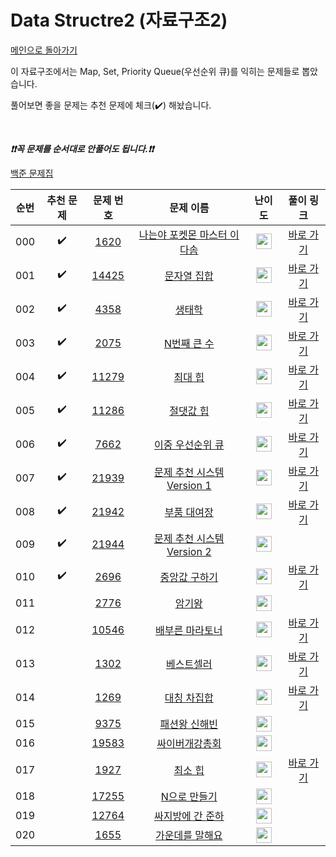 # Data Structre2 (자료구조2)

[메인으로 돌아가기](https://github.com/tony9402/baekjoon)

이 자료구조에서는 Map, Set, Priority Queue(우선순위 큐)를 익히는 문제들로 뽑았습니다.

풀어보면 좋을 문제는 추천 문제에 체크(:heavy_check_mark:) 해놨습니다.

<br>

***❗️❗️꼭 문제를 순서대로 안풀어도 됩니다.❗️❗️***

[백준 문제집](https://www.acmicpc.net/workbook/view/6780)


|순번|추천 문제|문제 번호|문제 이름|난이도|풀이 링크|
|:--:|:--:|:--:|:--:|:--:|:--:|
|000|:heavy_check_mark:|<a href="https://www.acmicpc.net/problem/1620" target="_blank">1620</a>|<a href="https://www.acmicpc.net/problem/1620" target="_blank">나는야 포켓몬 마스터 이다솜</a>|<img height="25px" width="25px" src="https://static.solved.ac/tier_small/7.svg"/>|<a href="./../../solution/data_structure2/1620" target="_blank">바로 가기</a>|
|001|:heavy_check_mark:|<a href="https://www.acmicpc.net/problem/14425" target="_blank">14425</a>|<a href="https://www.acmicpc.net/problem/14425" target="_blank">문자열 집합</a>|<img height="25px" width="25px" src="https://static.solved.ac/tier_small/7.svg"/>|<a href="./../../solution/data_structure2/14425" target="_blank">바로 가기</a>|
|002|:heavy_check_mark:|<a href="https://www.acmicpc.net/problem/4358" target="_blank">4358</a>|<a href="https://www.acmicpc.net/problem/4358" target="_blank">생태학</a>|<img height="25px" width="25px" src="https://static.solved.ac/tier_small/9.svg"/>|<a href="./../../solution/data_structure2/4358" target="_blank">바로 가기</a>|
|003|:heavy_check_mark:|<a href="https://www.acmicpc.net/problem/2075" target="_blank">2075</a>|<a href="https://www.acmicpc.net/problem/2075" target="_blank">N번째 큰 수</a>|<img height="25px" width="25px" src="https://static.solved.ac/tier_small/9.svg"/>|<a href="./../../solution/data_structure2/2075" target="_blank">바로 가기</a>|
|004|:heavy_check_mark:|<a href="https://www.acmicpc.net/problem/11279" target="_blank">11279</a>|<a href="https://www.acmicpc.net/problem/11279" target="_blank">최대 힙</a>|<img height="25px" width="25px" src="https://static.solved.ac/tier_small/9.svg"/>|<a href="./../../solution/data_structure2/11279" target="_blank">바로 가기</a>|
|005|:heavy_check_mark:|<a href="https://www.acmicpc.net/problem/11286" target="_blank">11286</a>|<a href="https://www.acmicpc.net/problem/11286" target="_blank">절댓값 힙</a>|<img height="25px" width="25px" src="https://static.solved.ac/tier_small/10.svg"/>|<a href="./../../solution/data_structure2/11286" target="_blank">바로 가기</a>|
|006|:heavy_check_mark:|<a href="https://www.acmicpc.net/problem/7662" target="_blank">7662</a>|<a href="https://www.acmicpc.net/problem/7662" target="_blank">이중 우선순위 큐</a>|<img height="25px" width="25px" src="https://static.solved.ac/tier_small/12.svg"/>|<a href="./../../solution/data_structure2/7662" target="_blank">바로 가기</a>|
|007|:heavy_check_mark:|<a href="https://www.acmicpc.net/problem/21939" target="_blank">21939</a>|<a href="https://www.acmicpc.net/problem/21939" target="_blank">문제 추천 시스템 Version 1</a>|<img height="25px" width="25px" src="https://static.solved.ac/tier_small/12.svg"/>|<a href="./../../solution/data_structure2/21939" target="_blank">바로 가기</a>|
|008|:heavy_check_mark:|<a href="https://www.acmicpc.net/problem/21942" target="_blank">21942</a>|<a href="https://www.acmicpc.net/problem/21942" target="_blank">부품 대여장</a>|<img height="25px" width="25px" src="https://static.solved.ac/tier_small/14.svg"/>|<a href="./../../solution/data_structure2/21942" target="_blank">바로 가기</a>|
|009|:heavy_check_mark:|<a href="https://www.acmicpc.net/problem/21944" target="_blank">21944</a>|<a href="https://www.acmicpc.net/problem/21944" target="_blank">문제 추천 시스템 Version 2</a>|<img height="25px" width="25px" src="https://static.solved.ac/tier_small/14.svg"/>||
|010|:heavy_check_mark:|<a href="https://www.acmicpc.net/problem/2696" target="_blank">2696</a>|<a href="https://www.acmicpc.net/problem/2696" target="_blank">중앙값 구하기</a>|<img height="25px" width="25px" src="https://static.solved.ac/tier_small/14.svg"/>|<a href="./../../solution/data_structure2/2696" target="_blank">바로 가기</a>|
|011||<a href="https://www.acmicpc.net/problem/2776" target="_blank">2776</a>|<a href="https://www.acmicpc.net/problem/2776" target="_blank">암기왕</a>|<img height="25px" width="25px" src="https://static.solved.ac/tier_small/7.svg"/>||
|012||<a href="https://www.acmicpc.net/problem/10546" target="_blank">10546</a>|<a href="https://www.acmicpc.net/problem/10546" target="_blank">배부른 마라토너</a>|<img height="25px" width="25px" src="https://static.solved.ac/tier_small/7.svg"/>|<a href="./../../solution/data_structure2/10546" target="_blank">바로 가기</a>|
|013||<a href="https://www.acmicpc.net/problem/1302" target="_blank">1302</a>|<a href="https://www.acmicpc.net/problem/1302" target="_blank">베스트셀러</a>|<img height="25px" width="25px" src="https://static.solved.ac/tier_small/7.svg"/>|<a href="./../../solution/data_structure2/1302" target="_blank">바로 가기</a>|
|014||<a href="https://www.acmicpc.net/problem/1269" target="_blank">1269</a>|<a href="https://www.acmicpc.net/problem/1269" target="_blank">대칭 차집합</a>|<img height="25px" width="25px" src="https://static.solved.ac/tier_small/7.svg"/>|<a href="./../../solution/data_structure2/1269" target="_blank">바로 가기</a>|
|015||<a href="https://www.acmicpc.net/problem/9375" target="_blank">9375</a>|<a href="https://www.acmicpc.net/problem/9375" target="_blank">패션왕 신해빈</a>|<img height="25px" width="25px" src="https://static.solved.ac/tier_small/8.svg"/>||
|016||<a href="https://www.acmicpc.net/problem/19583" target="_blank">19583</a>|<a href="https://www.acmicpc.net/problem/19583" target="_blank">싸이버개강총회</a>|<img height="25px" width="25px" src="https://static.solved.ac/tier_small/9.svg"/>||
|017||<a href="https://www.acmicpc.net/problem/1927" target="_blank">1927</a>|<a href="https://www.acmicpc.net/problem/1927" target="_blank">최소 힙</a>|<img height="25px" width="25px" src="https://static.solved.ac/tier_small/9.svg"/>|<a href="./../../solution/data_structure2/1927" target="_blank">바로 가기</a>|
|018||<a href="https://www.acmicpc.net/problem/17255" target="_blank">17255</a>|<a href="https://www.acmicpc.net/problem/17255" target="_blank">N으로 만들기</a>|<img height="25px" width="25px" src="https://static.solved.ac/tier_small/12.svg"/>||
|019||<a href="https://www.acmicpc.net/problem/12764" target="_blank">12764</a>|<a href="https://www.acmicpc.net/problem/12764" target="_blank">싸지방에 간 준하</a>|<img height="25px" width="25px" src="https://static.solved.ac/tier_small/13.svg"/>||
|020||<a href="https://www.acmicpc.net/problem/1655" target="_blank">1655</a>|<a href="https://www.acmicpc.net/problem/1655" target="_blank">가운데를 말해요</a>|<img height="25px" width="25px" src="https://static.solved.ac/tier_small/14.svg"/>||